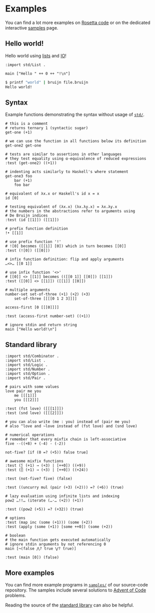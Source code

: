 # Examples

You can find a lot more examples on [Rosetta
code](https://rosettacode.org/wiki/Category:Bruijn) or on the dedicated
interactive [samples](/samples/) page.

## Hello world!

Hello world using [lists](../coding/data-structures.md#lists-stdlist)
and [IO](../coding/IO.md)!

``` bruijn
:import std/List .

main ["Hello " ++ 0 ++ "!\n"]
```

``` bash
$ printf "world" | bruijn file.bruijn
Hello world!
```

## Syntax

Example functions demonstrating the syntax without usage of
[`std/`](/std/).

``` bruijn
# this is a comment
# returns ternary 1 (syntactic sugar)
get-one (+1)

# we can use the function in all functions below its definition
get-one2 get-one

# tests are similar to assertions in other languages
# they test equality using α-equivalence of reduced expressions
:test (get-one2) ((+1))

# indenting acts similarly to Haskell's where statement
get-one3 foo
    bar (+1)
    foo bar

# equivalent of λx.x or Haskell's id x = x
id [0]

# testing equivalent of (λx.x) (λx.λy.x) = λx.λy.x
# the numbers in the abstractions refer to arguments using
# De Bruijn indices
:test (id [[1]]) ([[1]])

# prefix function definition
!‣ [[1]]

# use prefix function '!'
# ![0] becomes ([[1]] [0]) which in turn becomes [[0]]
:test (![0]) ([[0]])

# infix function definition: flip and apply arguments
…<>… [[0 1]]

# use infix function '<>'
# [[0]] <> [[1]] becomes (([[0 1]] [[0]]) [[1]])
:test ([[0]] <> [[1]]) ([[1]] [[0]])

# multiple arguments
number-set set-of-three (+1) (+2) (+3)
    set-of-three [[[[0 1 2 3]]]]

access-first [0 [[[0]]]]

:test (access-first number-set) ((+1))

# ignore stdin and return string
main ["Hello world!\n"]
```

## Standard library

``` bruijn
:import std/Combinator .
:import std/List .
:import std/Logic .
:import std/Number .
:import std/Option .
:import std/Pair .

# pairs with some values
love pair me you
    me [[[1]]]
    you [[[2]]]

:test (fst love) ([[[1]]])
:test (snd love) ([[[2]]])

# you can also write (me : you) instead of (pair me you)
# also ^love and ~love instead of (fst love) and (snd love)

# numerical operations
# remember that every mixfix chain is left-associative
five --((+8) + (-4) - (-2))

not-five? [if (0 =? (+5)) false true]

# awesome mixfix functions
:test (∑ (+1) → (+3) | [++0]) ((+9))
:test (∏ (+1) → (+3) | [++0]) ((+24))

:test (not-five? five) (false)

:test ((uncurry mul (pair (+3) (+2))) =? (+6)) (true)

# lazy evaluation using infinite lists and indexing
pow2 …!!… (iterate (…⋅… (+2)) (+1))

:test ((pow2 (+5)) =? (+32)) (true)

# options
:test (map inc (some (+1))) (some (+2))
:test (apply (some (+1)) [some ++0]) (some (+2))

# boolean
# the main function gets executed automatically
# ignore stdin arguments by not referencing 0
main [¬(false ⋀? true ⋁? true)]

:test (main [0]) (false)
```

## More examples

You can find more example programs in
[`samples/`](https://github.com/marvinborner/bruijn/tree/main/samples)
of our source-code repository. The samples include several solutions to
[Advent of Code](https://adventofcode.com/) problems.

Reading the source of the [standard library](/std/) can also be helpful.
